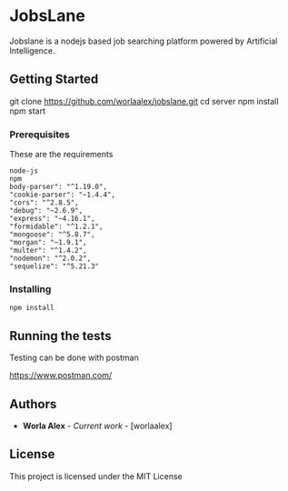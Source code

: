 # JobsLane
Jobslane is a nodejs based job searching platform powered by Artificial Intelligence.

## Getting Started

git clone https://github.com/worlaalex/jobslane.git
cd server
npm install
npm start
### Prerequisites

These are the requirements

```
node-js
npm
body-parser": "^1.19.0",
"cookie-parser": "~1.4.4",
"cors": "^2.8.5",
"debug": "~2.6.9",
"express": "~4.16.1",
"formidable": "^1.2.1",
"mongoose": "^5.8.7",
"morgan": "~1.9.1",
"multer": "^1.4.2",
"nodemon": "^2.0.2",
"sequelize": "^5.21.3"
```

### Installing


```
npm install
```


## Running the tests

Testing can be done with postman

https://www.postman.com/


## Authors

* **Worla Alex** - *Current work* - [worlaalex]

## License

This project is licensed under the MIT License